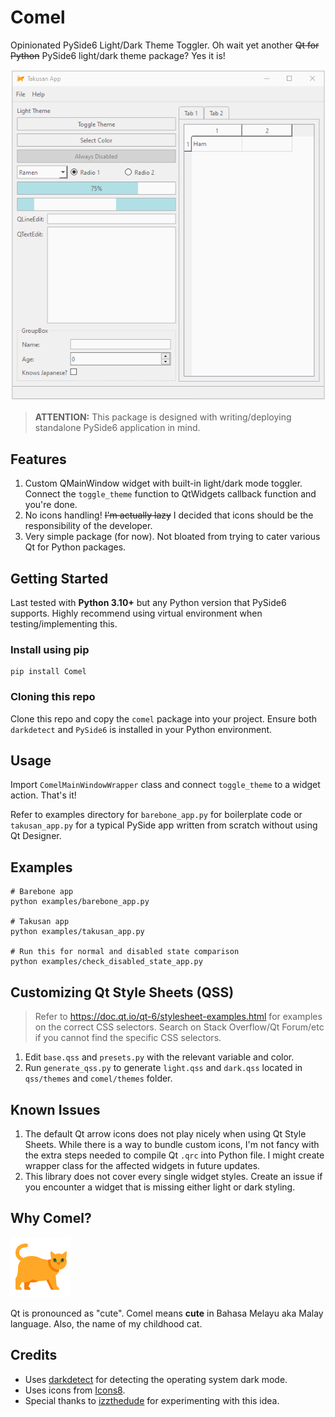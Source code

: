 # Comel

Opinionated PySide6 Light/Dark Theme Toggler. Oh wait yet another ~~Qt for Python~~ PySide6 light/dark theme package?
Yes it is!

![](docs/images/comel_takusan.gif)

> **ATTENTION:** This package is designed with writing/deploying standalone PySide6 application in mind.

## Features

1. Custom QMainWindow widget with built-in light/dark mode toggler. Connect the `toggle_theme` function to QtWidgets
   callback function and you're done.
2. No icons handling! ~~I'm actually lazy~~ I decided that icons should be the responsibility of the developer.
3. Very simple package (for now). Not bloated from trying to cater various Qt for Python packages.

## Getting Started

Last tested with **Python 3.10+** but any Python version that PySide6 supports. Highly recommend using virtual
environment when testing/implementing this.

### Install using pip

```shell
pip install Comel
```

### Cloning this repo

Clone this repo and copy the `comel` package into your project. Ensure both `darkdetect` and `PySide6` is installed in
your Python environment.

## Usage

Import `ComelMainWindowWrapper` class and connect `toggle_theme` to a widget action. That's it!

Refer to examples directory for `barebone_app.py` for boilerplate code or `takusan_app.py` for a typical PySide app
written from scratch without using Qt Designer.

## Examples

```shell
# Barebone app
python examples/barebone_app.py

# Takusan app
python examples/takusan_app.py

# Run this for normal and disabled state comparison 
python examples/check_disabled_state_app.py
```

## Customizing Qt Style Sheets (QSS)

> Refer to https://doc.qt.io/qt-6/stylesheet-examples.html for examples on the correct CSS selectors. Search on Stack
> Overflow/Qt Forum/etc if you cannot find the specific CSS selectors.

1. Edit `base.qss` and `presets.py` with the relevant variable and color.
2. Run `generate_qss.py` to generate `light.qss` and `dark.qss` located in `qss/themes` and `comel/themes` folder.

## Known Issues

1. The default Qt arrow icons does not play nicely when using Qt Style Sheets. While there is a way to bundle custom
   icons, I'm not fancy with the extra steps needed to compile Qt `.qrc` into Python file. I might create wrapper class
   for the affected widgets in future updates.
2. This library does not cover every single widget styles. Create an issue if you encounter a widget that is missing
   either light or dark styling.

## Why Comel?

![](examples/icons/icons8-fat-cat-96.png)

Qt is pronounced as "cute". Comel means **cute** in Bahasa Melayu aka Malay language. Also, the name of my childhood
cat.

## Credits

- Uses [darkdetect](https://github.com/albertosottile/darkdetect) for detecting the operating system dark mode.
- Uses icons from [Icons8](https://icons8.com).
- Special thanks to [izzthedude](https://github.com/izzthedude) for experimenting with this idea.
